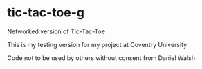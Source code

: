 # tic-tac-toe-g
Networked version of Tic-Tac-Toe


This is my testing version for my project at Coventry University

Code not to be used by others without consent from Daniel Walsh
